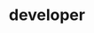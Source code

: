---
firstname: Connor
lastname: Daly
group: member
title: developer
graduating_year: 2023

github: connord28
---